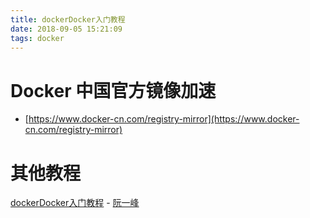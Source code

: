 ```yaml
---
title: dockerDocker入门教程
date: 2018-09-05 15:21:09
tags: docker
---
```




# Docker 中国官方镜像加速

- [https://www.docker-cn.com/registry-mirror](https://www.docker-cn.com/registry-mirror)

# 其他教程

[dockerDocker入门教程](http://www.ruanyifeng.com/blog/2018/02/docker-tutorial.html) -  [阮一峰](http://www.ruanyifeng.com/)